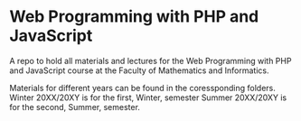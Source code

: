 Web Programming with PHP and JavaScript
========================================

A repo to hold all materials and lectures for the Web Programming with PHP and JavaScript course at the Faculty of Mathematics and Informatics.

Materials for different years can be found in the coressponding folders.
Winter 20XX/20XY is for the first, Winter, semester
Summer 20XX/20XY is for the second, Summer, semester.